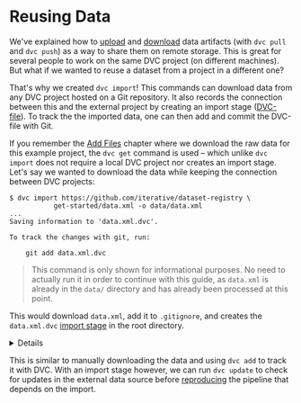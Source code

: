 # Reusing Data

We've explained how to [upload](/doc/get-started/share-data) and
[download](/doc/get-started/retrieve-data) <abbr>data artifacts</abbr> (with
`dvc pull` and `dvc push`) as a way to share them on remote storage. This is
great for several people to work on the same <abbr>DVC project</abbr> (on
different machines). But what if we wanted to reuse a dataset from a project in
a different one?

That's why we created `dvc import`! This commands can download data from any DVC
project hosted on a Git repository. It also records the connection between this
and the external project by creating an import stage
([DVC-file](/doc/user-guide/dvc-file-format)). To track the the imported data,
one can then add and commit the DVC-file with Git.

If you remember the [Add Files](/doc/get-started/add-files) chapter where we
download the raw data for this example project, the `dvc get` command is used –
which unlike `dvc import` does not require a local DVC project nor creates an
import stage. Let's say we wanted to download the data while keeping the
connection between DVC projects:

```dvc
$ dvc import https://github.com/iterative/dataset-registry \
           get-started/data.xml -o data/data.xml
...
Saving information to 'data.xml.dvc'.

To track the changes with git, run:

	git add data.xml.dvc
```

> This command is only shown for informational purposes. No need to actually run
> it in order to continue with this guide, as `data.xml` is already in the
> `data/` directory and has already been processed at this point.

This would download `data.xml`, add it to `.gitignore`, and creates the
`data.xml.dvc` [import stage](/doc/commands-reference/import) in the root
directory.

<details>

### Expand to learn more details about importing

Note that the
[iterative/dataset-registry](https://github.com/iterative/dataset-registry)
project doesn't actually store a `get-started/data.xml` file. Instead, DVC
inspects
[get-started/data.xml.dvc](https://github.com/iterative/dataset-registry/blob/master/get-started/data.xml.dvc)
and tries to retrieve the file using the external project's default remote
(configured
[here](https://github.com/iterative/dataset-registry/blob/master/.dvc/config)).

In order to record the connection between the local project and the source
project, the DVC-file (import stage) created by `dvc import` includes the `repo`
field in its dependencies (`deps`) section. For example:

```yaml
md5: 31b266a32dc67a0f3af693b3b87d4194
locked: true
deps:
  - path: get-started/data.xml
    repo:
      url: https://github.com/iterative/dataset-registry
      rev_lock: 7476a858f6200864b5755863c729bff41d0fb045
outs:
  - md5: a304afb96060aad90176268345e10355
    path: data/data.xml
    cache: true
    metric: false
    persist: false
```

The `url` subfield records the source project, while `rev_lock` lets us know
which Git version did this data come from. Note that the import can be brought
to date with `dvc update`, which also updates the `rev_lock` value.

</details>

This is similar to manually downloading the data and using `dvc add` to track it
with DVC. With an import stage however, we can run `dvc update` to check for
updates in the external data source before
[reproducing](/doc/get-started/reproduce) the <abbr>pipeline</abbr> that depends
on the import.
